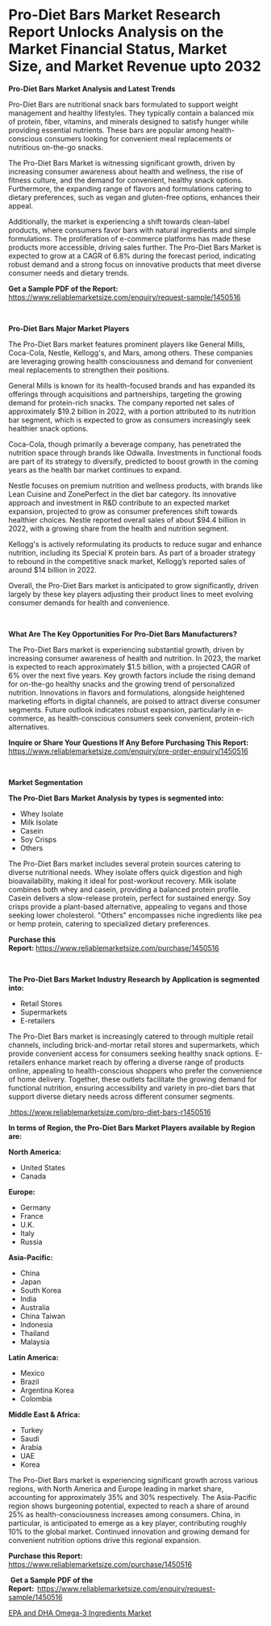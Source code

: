 <p><h1>Pro-Diet Bars Market Research Report Unlocks Analysis on the Market Financial Status, Market Size, and Market Revenue upto 2032</h1></p><p><strong>Pro-Diet Bars Market Analysis and Latest Trends</strong></p>
<p><p>Pro-Diet Bars are nutritional snack bars formulated to support weight management and healthy lifestyles. They typically contain a balanced mix of protein, fiber, vitamins, and minerals designed to satisfy hunger while providing essential nutrients. These bars are popular among health-conscious consumers looking for convenient meal replacements or nutritious on-the-go snacks.</p><p>The Pro-Diet Bars Market is witnessing significant growth, driven by increasing consumer awareness about health and wellness, the rise of fitness culture, and the demand for convenient, healthy snack options. Furthermore, the expanding range of flavors and formulations catering to dietary preferences, such as vegan and gluten-free options, enhances their appeal. </p><p>Additionally, the market is experiencing a shift towards clean-label products, where consumers favor bars with natural ingredients and simple formulations. The proliferation of e-commerce platforms has made these products more accessible, driving sales further. The Pro-Diet Bars Market is expected to grow at a CAGR of 6.8% during the forecast period, indicating robust demand and a strong focus on innovative products that meet diverse consumer needs and dietary trends.</p></p>
<p><strong>Get a Sample PDF of the Report:&nbsp;</strong> <a href="https://www.reliablemarketsize.com/enquiry/request-sample/1450516?utm_campaign=2212&utm_medium=2&utm_source=Github&utm_content=ia&utm_term=15022025&utm_id=pro-diet-bars">https://www.reliablemarketsize.com/enquiry/request-sample/1450516</a></p>
<p>&nbsp;</p>
<p><strong>Pro-Diet Bars Major Market Players</strong></p>
<p><p>The Pro-Diet Bars market features prominent players like General Mills, Coca-Cola, Nestle, Kellogg's, and Mars, among others. These companies are leveraging growing health consciousness and demand for convenient meal replacements to strengthen their positions.</p><p>General Mills is known for its health-focused brands and has expanded its offerings through acquisitions and partnerships, targeting the growing demand for protein-rich snacks. The company reported net sales of approximately $19.2 billion in 2022, with a portion attributed to its nutrition bar segment, which is expected to grow as consumers increasingly seek healthier snack options.</p><p>Coca-Cola, though primarily a beverage company, has penetrated the nutrition space through brands like Odwalla. Investments in functional foods are part of its strategy to diversify, predicted to boost growth in the coming years as the health bar market continues to expand.</p><p>Nestle focuses on premium nutrition and wellness products, with brands like Lean Cuisine and ZonePerfect in the diet bar category. Its innovative approach and investment in R&D contribute to an expected market expansion, projected to grow as consumer preferences shift towards healthier choices. Nestle reported overall sales of about $94.4 billion in 2022, with a growing share from the health and nutrition segment.</p><p>Kellogg's is actively reformulating its products to reduce sugar and enhance nutrition, including its Special K protein bars. As part of a broader strategy to rebound in the competitive snack market, Kellogg’s reported sales of around $14 billion in 2022. </p><p>Overall, the Pro-Diet Bars market is anticipated to grow significantly, driven largely by these key players adjusting their product lines to meet evolving consumer demands for health and convenience.</p></p>
<p>&nbsp;</p>
<p><strong>What Are The Key Opportunities For Pro-Diet Bars Manufacturers?</strong></p>
<p><p>The Pro-Diet Bars market is experiencing substantial growth, driven by increasing consumer awareness of health and nutrition. In 2023, the market is expected to reach approximately $1.5 billion, with a projected CAGR of 6% over the next five years. Key growth factors include the rising demand for on-the-go healthy snacks and the growing trend of personalized nutrition. Innovations in flavors and formulations, alongside heightened marketing efforts in digital channels, are poised to attract diverse consumer segments. Future outlook indicates robust expansion, particularly in e-commerce, as health-conscious consumers seek convenient, protein-rich alternatives.</p></p>
<p><strong>Inquire or Share Your Questions If Any Before Purchasing This Report:</strong> <a href="https://www.reliablemarketsize.com/enquiry/pre-order-enquiry/1450516?utm_campaign=2212&utm_medium=2&utm_source=Github&utm_content=ia&utm_term=15022025&utm_id=pro-diet-bars">https://www.reliablemarketsize.com/enquiry/pre-order-enquiry/1450516</a></p>
<p>&nbsp;</p>
<p><strong>Market Segmentation</strong></p>
<p><strong>The Pro-Diet Bars Market Analysis by types is segmented into:</strong></p>
<p><ul><li>Whey Isolate</li><li>Milk Isolate</li><li>Casein</li><li>Soy Crisps</li><li>Others</li></ul></p>
<p><p>The Pro-Diet Bars market includes several protein sources catering to diverse nutritional needs. Whey isolate offers quick digestion and high bioavailability, making it ideal for post-workout recovery. Milk isolate combines both whey and casein, providing a balanced protein profile. Casein delivers a slow-release protein, perfect for sustained energy. Soy crisps provide a plant-based alternative, appealing to vegans and those seeking lower cholesterol. "Others" encompasses niche ingredients like pea or hemp protein, catering to specialized dietary preferences.</p></p>
<p><strong>Purchase this Report:&nbsp;</strong><a href="https://www.reliablemarketsize.com/purchase/1450516?utm_campaign=2212&utm_medium=2&utm_source=Github&utm_content=ia&utm_term=15022025&utm_id=pro-diet-bars">https://www.reliablemarketsize.com/purchase/1450516</a></p>
<p>&nbsp;</p>
<p><strong>The Pro-Diet Bars Market Industry Research by Application is segmented into:</strong></p>
<p><ul><li>Retail Stores</li><li>Supermarkets</li><li>E-retailers</li></ul></p>
<p><p>The Pro-Diet Bars market is increasingly catered to through multiple retail channels, including brick-and-mortar retail stores and supermarkets, which provide convenient access for consumers seeking healthy snack options. E-retailers enhance market reach by offering a diverse range of products online, appealing to health-conscious shoppers who prefer the convenience of home delivery. Together, these outlets facilitate the growing demand for functional nutrition, ensuring accessibility and variety in pro-diet bars that support diverse dietary needs across different consumer segments.</p></p>
<p><a href="https://www.reliablemarketsize.com/pro-diet-bars-r1450516?utm_campaign=2212&utm_medium=2&utm_source=Github&utm_content=ia&utm_term=15022025&utm_id=pro-diet-bars">&nbsp;https://www.reliablemarketsize.com/pro-diet-bars-r1450516</a></p>
<p><strong>In terms of Region, the Pro-Diet Bars Market Players available by Region are:</strong></p>
<p>
    <p> <strong> North America: </strong>
        <ul>
            <li>United States</li>
            <li>Canada</li>
        </ul>
        </p> 
    <p> <strong> Europe: </strong>
        <ul>
            <li>Germany</li>
            <li>France</li>
            <li>U.K.</li>
            <li>Italy</li>
            <li>Russia</li>
        </ul>
        </p> 
    <p> <strong> Asia-Pacific: </strong>
        <ul>
            <li>China</li>
            <li>Japan</li>
            <li>South Korea</li>
            <li>India</li>
            <li>Australia</li>
            <li>China Taiwan</li>
            <li>Indonesia</li>
            <li>Thailand</li>
            <li>Malaysia</li>
        </ul>
        </p> 
    <p> <strong> Latin America: </strong>
        <ul>
            <li>Mexico</li>
            <li>Brazil</li>
            <li>Argentina Korea</li>
            <li>Colombia</li>
        </ul>
        </p> 
    <p> <strong> Middle East & Africa: </strong>
        <ul>
            <li>Turkey</li>
            <li>Saudi</li>
            <li>Arabia</li>
            <li>UAE</li>
            <li>Korea</li>
        </ul>
    </p>
    </p>
<p><p>The Pro-Diet Bars market is experiencing significant growth across various regions, with North America and Europe leading in market share, accounting for approximately 35% and 30% respectively. The Asia-Pacific region shows burgeoning potential, expected to reach a share of around 25% as health-consciousness increases among consumers. China, in particular, is anticipated to emerge as a key player, contributing roughly 10% to the global market. Continued innovation and growing demand for convenient nutrition options drive this regional expansion.</p></p>
<p><strong>Purchase this Report: </strong><a href="https://www.reliablemarketsize.com/purchase/1450516?utm_campaign=2212&utm_medium=2&utm_source=Github&utm_content=ia&utm_term=15022025&utm_id=pro-diet-bars">https://www.reliablemarketsize.com/purchase/1450516</a></p>
<p>&nbsp;<strong>Get a Sample PDF of the Report:&nbsp;&nbsp;</strong><a href="https://www.reliablemarketsize.com/enquiry/request-sample/1450516?utm_campaign=2212&utm_medium=2&utm_source=Github&utm_content=ia&utm_term=15022025&utm_id=pro-diet-bars">https://www.reliablemarketsize.com/enquiry/request-sample/1450516</a></p>
<p><strong></strong></p>
<p><p><a href="https://github.com/gullattedenna/Market-Research-Report-List-1/blob/main/epa-and-dha-omega-3-ingredients-market.md?utm_campaign=2212&utm_medium=2&utm_source=Github&utm_content=ia&utm_term=15022025&utm_id=pro-diet-bars">EPA and DHA Omega-3 Ingredients Market</a></p></p>